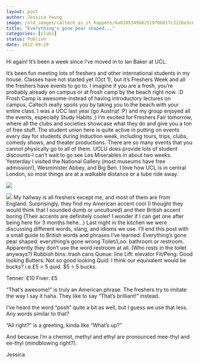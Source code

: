 ```yaml
---
layout: post
author: Jessica Yeung
image: /old_images/caltech_as_it_happens/6a0105349b8251970b017c3226e3c6970b.jpg
title: "Everything's gone pear shaped..."
categories: [clubs]
status: Publish
date: 2012-09-29
---
```


Hi again!
It’s been a week since I’ve moved in to Ian Baker at UCL.

It’s been fun meeting lots of freshers and other international students in my
house. Classes have not started yet (Oct 1), but it’s Freshers Week and all the
freshers have events to go to. I imagine if you are a frosh, you’re probably
already on campus or at frosh camp by the beach right now. :D Frosh Camp is
awesome-instead of having introductory lectures on campus, Caltech really
spoils you by taking you to the beach with your entire class. I was a UCC last
year (go Austria! :P) and my group enjoyed all the events, especially Study
Habits ;) I’m excited for Freshers Fair tomorrow, where all the clubs and
societies showcase what they do and give you a ton of free stuff. The student
union here is quite active in putting on events every day for students during
Induction week, including tours, trips, clubs, comedy shows, and theater
productions. There are so many events that you cannot physically go to all of
them. UCLU does provide lots of student discounts-I can’t wait to go see Les
Miserables in about two weeks. Yesterday I visited the National Gallery (most museums have free admission!), Wesminister Abbey, and Big Ben. I love how UCL is in central London, so most things are at a walkable distance or a tube ride away.


![](/old_images/caltech_as_it_happens/6a0105349b8251970b017c3226e7c8970b.jpg)


![](/old_images/caltech_as_it_happens/6a0105349b8251970b017c3226e882970b.jpg)
My hallway is all freshers except me, and most of them are
from England. Surprisingly, they find my American accent cool (I thought they would think that I sounded dumb or uncultured) and their British
accent boring (Their accents are definitely cooler! I wonder if I can get one
after being here for 3 months hehe…) Last night in the kitchen we were discussing
different words, slang, and idioms we use. I’ll end this post with a small
guide to British words and phrases I’ve learned:
Everything’s gone pear shaped: everything’s gone wrong
Toilet/Loo: bathroom or restroom. Apparently they don’t use
the word restroom at all. (Who rests in the toilet anyways?)
Rubbish bins: trash cans
Queue: line
Lift: elevator
Fit/Peng: Good looking
Butters: Not so good looking
Quid: I think our equivalent would be bucks? i.e.£5 = 5
quid. $5 = 5 bucks.

Tenner: £10
Fiver: £5

“That’s awesome!” is truly an American phrase. The freshers
try to imitate the way I say it haha. They like to say “That’s brilliant!”
instead.

I’ve heard the word “posh” quite a bit as well, but I guess
we use that less. Any words similar to that?

“All right?” is a greeting, kinda like “What’s up?”

And because I’m a chemist, methyl and ethyl are pronounced
mee-thyl and ee-thyl (mindblowing right?).

Jessica
